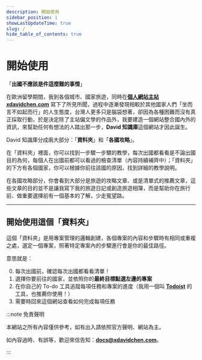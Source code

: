 ```yaml
---
description: 開始使用
sidebar_position: 1
showLastUpdateTime: true
slug: /
hide_table_of_contents: true
---
```


# 開始使用

「**出國不應該是件這麼難的事情**」

在歐洲留學期間，我到各個城市、國家旅遊，同時在[**個人網站主站 xdavidchen.com**](https://xdavidchen.com/zh-tw/) 寫下了所見所聞，過程中逐漸發現相較於其他國家人們「坐而言不如起而行」的人生態度，台灣人更多只是腦袋想著，卻因為各種困難而沒有真正採取行動，於是決定除了主站偏文學的作品外，我要建造一個網站整合國內外的資訊，來幫助任何有想法的人踏出那一步，**David 知識庫**這個網站才因此誕生。

David 知識庫分成兩大部分：「**資料夾**」和「**各國攻略**」。

在「資料夾」裡面，你可以找到一步驟一步驟的教學，每次出國都看看是不論出國目的為何，每個人在出國前都可以看過的檢查清單（內容持續補齊中）；「資料夾」的下方有各個國家，你可以根據你前往該國的原因，找到詳細的教學說明。

在各國攻略部分，你會看到大部分是旅遊的攻略文章、或是清單式的推薦文章，這些文章的目的並不是讓我寫下我的旅遊日記或創造旅遊相簿，而是幫助你在旅行前、做重要選擇前有一個基本的了解，少走冤望路。

---

## **開始使用這個「資料夾」**

這個「資料夾」是用專案管理的邏輯創建，各個專案的內容和步驟時有相同或重複之處，選定一個專案，照著特定專案內的步驟進行會是你的最佳路徑。

意思就是：

0. 每次出國前，確認每次出國都看看清單！
1. 選擇你要前往的國家，並依照你的**最終目標點選左邊的專案**
2. 在你自己的 To-do 工具追蹤每項任務和專案的進度（我用一個叫 [**Todoist**](https://get.todoist.io/3d1vczem1yso) 的工具，也推薦你使用！）
3. 需要時回來這個網站查看如何完成每項任務

:::note 免責聲明

本網站之所有內容僅供參考，如有出入請依照官方聲明、網站為主。

如內容過時、有誤等，歡迎來信告知：[**docs@xdavidchen.com**](mailto:docs@xdavidchen.com)。

:::